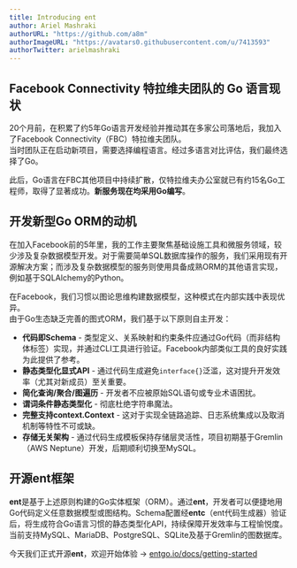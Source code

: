 ```yaml
---
title: Introducing ent
author: Ariel Mashraki
authorURL: "https://github.com/a8m"
authorImageURL: "https://avatars0.githubusercontent.com/u/7413593"
authorTwitter: arielmashraki
---
```


## Facebook Connectivity 特拉维夫团队的 Go 语言现状

20个月前，在积累了约5年Go语言开发经验并推动其在多家公司落地后，我加入了Facebook Connectivity（FBC）特拉维夫团队。  
当时团队正在启动新项目，需要选择编程语言。经过多语言对比评估，我们最终选择了Go。

此后，Go语言在FBC其他项目中持续扩散，仅特拉维夫办公室就已有约15名Go工程师，取得了显著成功。**新服务现在均采用Go编写**。

## 开发新型Go ORM的动机

在加入Facebook前的5年里，我的工作主要聚焦基础设施工具和微服务领域，较少涉及复杂数据模型开发。对于需要简单SQL数据库操作的服务，我们采用现有开源解决方案；而涉及复杂数据模型的服务则使用具备成熟ORM的其他语言实现，例如基于SQLAlchemy的Python。

在Facebook，我们习惯以图论思维构建数据模型，这种模式在内部实践中表现优异。  
由于Go生态缺乏完善的图式ORM，我们基于以下原则自主开发：

- **代码即Schema** - 类型定义、关系映射和约束条件应通过Go代码（而非结构体标签）实现，并通过CLI工具进行验证。Facebook内部类似工具的良好实践为此提供了参考。
- **静态类型化显式API** - 通过代码生成避免`interface{}`泛滥，这对提升开发效率（尤其对新成员）至关重要。
- **简化查询/聚合/图遍历** - 开发者不应被原始SQL语句或专业术语困扰。
- **谓词条件静态类型化** - 彻底杜绝字符串魔法。
- **完整支持context.Context** - 这对于实现全链路追踪、日志系统集成以及取消机制等特性不可或缺。
- **存储无关架构** - 通过代码生成模板保持存储层灵活性，项目初期基于Gremlin（AWS Neptune）开发，后期顺利切换至MySQL。

## 开源ent框架

**ent**是基于上述原则构建的Go实体框架（ORM）。通过**ent**，开发者可以便捷地用Go代码定义任意数据模型或图结构。Schema配置经**entc**（ent代码生成器）验证后，将生成符合Go语言习惯的静态类型化API，持续保障开发效率与工程愉悦度。当前支持MySQL、MariaDB、PostgreSQL、SQLite及基于Gremlin的图数据库。

今天我们正式开源**ent**，欢迎开始体验 → [entgo.io/docs/getting-started](/docs/getting-started)